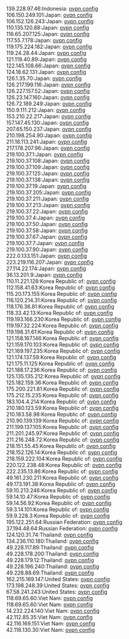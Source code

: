 139.228.97.46:Indonesia: [ovpn config](vpn/139_228_97_46.ovpn)  
106.150.249.101:Japan: [ovpn config](vpn/106_150_249_101.ovpn)  
106.152.126.243:Japan: [ovpn config](vpn/106_152_126_243.ovpn)  
110.135.120.88:Japan: [ovpn config](vpn/110_135_120_88.ovpn)  
116.65.207.125:Japan: [ovpn config](vpn/116_65_207_125.ovpn)  
117.55.7.178:Japan: [ovpn config](vpn/117_55_7_178.ovpn)  
119.175.224.182:Japan: [ovpn config](vpn/119_175_224_182.ovpn)  
119.24.28.44:Japan: [ovpn config](vpn/119_24_28_44.ovpn)  
121.119.40.89:Japan: [ovpn config](vpn/121_119_40_89.ovpn)  
122.145.108.66:Japan: [ovpn config](vpn/122_145_108_66.ovpn)  
124.18.62.131:Japan: [ovpn config](vpn/124_18_62_131.ovpn)  
126.1.35.70:Japan: [ovpn config](vpn/126_1_35_70.ovpn)  
126.217.199.116:Japan: [ovpn config](vpn/126_217_199_116.ovpn)  
126.227.157.52:Japan: [ovpn config](vpn/126_227_157_52.ovpn)  
126.23.147.160:Japan: [ovpn config](vpn/126_23_147_160.ovpn)  
126.72.189.249:Japan: [ovpn config](vpn/126_72_189_249.ovpn)  
150.9.111.212:Japan: [ovpn config](vpn/150_9_111_212.ovpn)  
153.210.22.217:Japan: [ovpn config](vpn/153_210_22_217.ovpn)  
157.147.45.130:Japan: [ovpn config](vpn/157_147_45_130.ovpn)  
207.65.150.237:Japan: [ovpn config](vpn/207_65_150_237.ovpn)  
210.198.254.90:Japan: [ovpn config](vpn/210_198_254_90.ovpn)  
211.18.113.241:Japan: [ovpn config](vpn/211_18_113_241.ovpn)  
217.178.207.96:Japan: [ovpn config](vpn/217_178_207_96.ovpn)  
219.100.37.1:Japan: [ovpn config](vpn/219_100_37_1.ovpn)  
219.100.37.108:Japan: [ovpn config](vpn/219_100_37_108.ovpn)  
219.100.37.109:Japan: [ovpn config](vpn/219_100_37_109.ovpn)  
219.100.37.125:Japan: [ovpn config](vpn/219_100_37_125.ovpn)  
219.100.37.138:Japan: [ovpn config](vpn/219_100_37_138.ovpn)  
219.100.37.19:Japan: [ovpn config](vpn/219_100_37_19.ovpn)  
219.100.37.205:Japan: [ovpn config](vpn/219_100_37_205.ovpn)  
219.100.37.211:Japan: [ovpn config](vpn/219_100_37_211.ovpn)  
219.100.37.213:Japan: [ovpn config](vpn/219_100_37_213.ovpn)  
219.100.37.22:Japan: [ovpn config](vpn/219_100_37_22.ovpn)  
219.100.37.4:Japan: [ovpn config](vpn/219_100_37_4.ovpn)  
219.100.37.50:Japan: [ovpn config](vpn/219_100_37_50.ovpn)  
219.100.37.58:Japan: [ovpn config](vpn/219_100_37_58.ovpn)  
219.100.37.67:Japan: [ovpn config](vpn/219_100_37_67.ovpn)  
219.100.37.7:Japan: [ovpn config](vpn/219_100_37_7.ovpn)  
219.100.37.90:Japan: [ovpn config](vpn/219_100_37_90.ovpn)  
222.0.133.151:Japan: [ovpn config](vpn/222_0_133_151.ovpn)  
223.219.116.207:Japan: [ovpn config](vpn/223_219_116_207.ovpn)  
27.114.22.174:Japan: [ovpn config](vpn/27_114_22_174.ovpn)  
36.13.201.9:Japan: [ovpn config](vpn/36_13_201_9.ovpn)  
110.11.221.128:Korea Republic of: [ovpn config](vpn/110_11_221_128.ovpn)  
112.158.41.63:Korea Republic of: [ovpn config](vpn/112_158_41_63.ovpn)  
115.20.173.155:Korea Republic of: [ovpn config](vpn/115_20_173_155.ovpn)  
116.120.214.31:Korea Republic of: [ovpn config](vpn/116_120_214_31.ovpn)  
118.176.36.81:Korea Republic of: [ovpn config](vpn/118_176_36_81.ovpn)  
118.33.42.13:Korea Republic of: [ovpn config](vpn/118_33_42_13.ovpn)  
119.193.166.230:Korea Republic of: [ovpn config](vpn/119_193_166_230.ovpn)  
119.197.32.224:Korea Republic of: [ovpn config](vpn/119_197_32_224.ovpn)  
119.198.31.61:Korea Republic of: [ovpn config](vpn/119_198_31_61.ovpn)  
121.158.167.146:Korea Republic of: [ovpn config](vpn/121_158_167_146.ovpn)  
121.159.170.103:Korea Republic of: [ovpn config](vpn/121_159_170_103.ovpn)  
121.169.197.235:Korea Republic of: [ovpn config](vpn/121_169_197_235.ovpn)  
121.174.137.59:Korea Republic of: [ovpn config](vpn/121_174_137_59.ovpn)  
121.175.11.125:Korea Republic of: [ovpn config](vpn/121_175_11_125.ovpn)  
121.188.17.236:Korea Republic of: [ovpn config](vpn/121_188_17_236.ovpn)  
125.135.135.212:Korea Republic of: [ovpn config](vpn/125_135_135_212.ovpn)  
125.182.159.36:Korea Republic of: [ovpn config](vpn/125_182_159_36.ovpn)  
175.200.221.81:Korea Republic of: [ovpn config](vpn/175_200_221_81.ovpn)  
175.212.15.235:Korea Republic of: [ovpn config](vpn/175_212_15_235.ovpn)  
183.104.4.214:Korea Republic of: [ovpn config](vpn/183_104_4_214.ovpn)  
210.180.123.59:Korea Republic of: [ovpn config](vpn/210_180_123_59.ovpn)  
210.183.58.98:Korea Republic of: [ovpn config](vpn/210_183_58_98.ovpn)  
210.90.139.139:Korea Republic of: [ovpn config](vpn/210_90_139_139.ovpn)  
211.199.137.105:Korea Republic of: [ovpn config](vpn/211_199_137_105.ovpn)  
211.201.245.97:Korea Republic of: [ovpn config](vpn/211_201_245_97.ovpn)  
211.216.248.72:Korea Republic of: [ovpn config](vpn/211_216_248_72.ovpn)  
218.151.55.45:Korea Republic of: [ovpn config](vpn/218_151_55_45.ovpn)  
218.152.126.14:Korea Republic of: [ovpn config](vpn/218_152_126_14.ovpn)  
218.159.222.104:Korea Republic of: [ovpn config](vpn/218_159_222_104.ovpn)  
220.122.238.48:Korea Republic of: [ovpn config](vpn/220_122_238_48.ovpn)  
222.235.13.86:Korea Republic of: [ovpn config](vpn/222_235_13_86.ovpn)  
49.161.230.211:Korea Republic of: [ovpn config](vpn/49_161_230_211.ovpn)  
49.173.191.38:Korea Republic of: [ovpn config](vpn/49_173_191_38.ovpn)  
59.10.213.246:Korea Republic of: [ovpn config](vpn/59_10_213_246.ovpn)  
59.14.10.47:Korea Republic of: [ovpn config](vpn/59_14_10_47.ovpn)  
59.14.56.92:Korea Republic of: [ovpn config](vpn/59_14_56_92.ovpn)  
59.3.14.101:Korea Republic of: [ovpn config](vpn/59_3_14_101.ovpn)  
59.9.228.3:Korea Republic of: [ovpn config](vpn/59_9_228_3.ovpn)  
195.122.251.64:Russian Federation: [ovpn config](vpn/195_122_251_64.ovpn)  
37.194.48.64:Russian Federation: [ovpn config](vpn/37_194_48_64.ovpn)  
124.120.31.74:Thailand: [ovpn config](vpn/124_120_31_74.ovpn)  
134.236.110.180:Thailand: [ovpn config](vpn/134_236_110_180.ovpn)  
49.228.117.89:Thailand: [ovpn config](vpn/49_228_117_89.ovpn)  
49.228.178.200:Thailand: [ovpn config](vpn/49_228_178_200.ovpn)  
49.228.179.12:Thailand: [ovpn config](vpn/49_228_179_12.ovpn)  
49.228.196.240:Thailand: [ovpn config](vpn/49_228_196_240.ovpn)  
49.228.88.69:Thailand: [ovpn config](vpn/49_228_88_69.ovpn)  
162.215.169.147:United States: [ovpn config](vpn/162_215_169_147.ovpn)  
173.198.248.39:United States: [ovpn config](vpn/173_198_248_39.ovpn)  
67.58.241.243:United States: [ovpn config](vpn/67_58_241_243.ovpn)  
118.69.65.60:Viet Nam: [ovpn config](vpn/118_69_65_60.ovpn)  
118.69.65.60:Viet Nam: [ovpn config](vpn/118_69_65_60.ovpn)  
14.232.224.140:Viet Nam: [ovpn config](vpn/14_232_224_140.ovpn)  
42.112.85.35:Viet Nam: [ovpn config](vpn/42_112_85_35.ovpn)  
42.116.169.151:Viet Nam: [ovpn config](vpn/42_116_169_151.ovpn)  
42.118.130.30:Viet Nam: [ovpn config](vpn/42_118_130_30.ovpn)  
